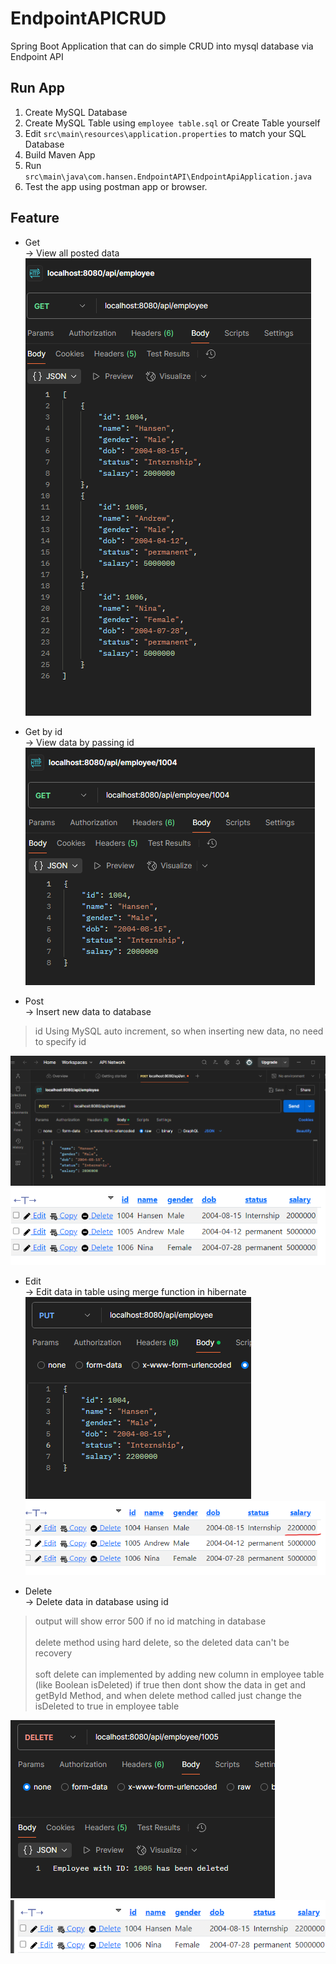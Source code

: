 # EndpointAPICRUD
Spring Boot Application that can do simple CRUD into mysql database via Endpoint API

## Run App
1. Create MySQL Database
2. Create MySQL Table using `employee table.sql` or Create Table yourself
3. Edit `src\main\resources\application.properties` to match your SQL Database
4. Build Maven App
5. Run `src\main\java\com.hansen.EndpointAPI\EndpointApiApplication.java`
6. Test the app using postman app or browser.

## Feature
- Get <br />
-> View all posted data <br />
![get](.mdImage/get.png)

- Get by id <br />
-> View data by passing id <br />
![getById](.mdImage/getById.png)

- Post <br />
-> Insert new data to database <br />
> id Using MySQL auto increment, so when inserting new data, no need to specify id </br>

![post method](.mdImage/post.png) <br />
![database](.mdImage/database.png)

- Edit <br />
-> Edit data in table using merge function in hibernate
![put](.mdImage/put.png) <br />
![put](.mdImage/databaseAfterEdit.png)


- Delete <br />
-> Delete data in database using id
> output will show error 500 if no id matching in database </br></br>
> delete method using hard delete, so the deleted data can't be recovery </br></br>
> soft delete can implemented by adding new column in employee table (like Boolean isDeleted) if true then dont show the data in get and getById Method, and when delete method called just change the isDeleted to true in employee table <br />

![delete](.mdImage/delete.png)
![delete](.mdImage/databaseAfterDelete.png)
